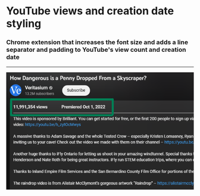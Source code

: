 # YouTube views and creation date styling

### Chrome extension that increases the font size and adds a line separator and padding to YouTube's view count and creation date

---

![Screenshot](art/screenshot_640x400.png)